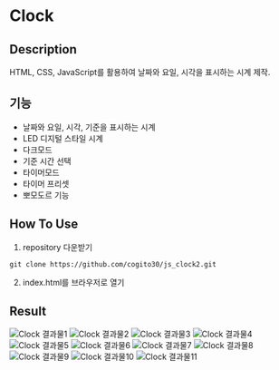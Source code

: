 # Clock

## Description
HTML, CSS, JavaScript를 활용하여 날짜와 요일, 시각을 표시하는 시계 제작. 

## 기능
- 날짜와 요일, 시각, 기준을 표시하는 시계
- LED 디지털 스타일 시계
- 다크모드
- 기준 시간 선택
- 타이머모드
- 타이머 프리셋
- 뽀모도르 기능


## How To Use
1) repository 다운받기
```
git clone https://github.com/cogito30/js_clock2.git
```
2) index.html를 브라우저로 열기

## Result
![Clock 결과물1](./result/result.png)
![Clock 결과물2](./result/result2.png)
![Clock 결과물3](./result/result3.png)
![Clock 결과물4](./result/result4.gif)
![Clock 결과물5](./result/result5.gif)
![Clock 결과물6](./result/result6.png)
![Clock 결과물7](./result/result7.png)
![Clock 결과물8](./result/result8.png)
![Clock 결과물9](./result/result9.png)
![Clock 결과물10](./result/result10.gif)
![Clock 결과물11](./result/result11.png)
